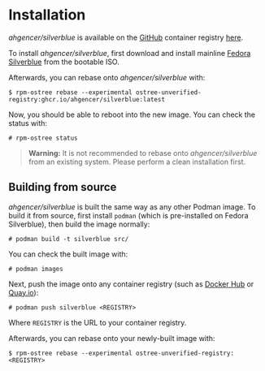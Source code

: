 # Installation

*ahgencer/silverblue* is available on the [GitHub](https://ghcr.io/) container
registry [here](https://ghcr.io/ahgencer/silverblue).

To install *ahgencer/silverblue*, first download and install
mainline [Fedora Silverblue](https://silverblue.fedoraproject.org/download) from the bootable ISO.

Afterwards, you can rebase onto *ahgencer/silverblue* with:

    $ rpm-ostree rebase --experimental ostree-unverified-registry:ghcr.io/ahgencer/silverblue:latest

Now, you should be able to reboot into the new image. You can check the status with:

    # rpm-ostree status

> **Warning:** It is not recommended to rebase onto *ahgencer/silverblue* from an existing system. Please perform a
> clean installation first.

## Building from source

*ahgencer/silverblue* is built the same way as any other Podman image. To build it from source, first install `podman`
(which is pre-installed on Fedora Silverblue), then build the image normally:

    # podman build -t silverblue src/

You can check the built image with:

    # podman images

Next, push the image onto any container registry (such as [Docker Hub](https://hub.docker.com/)
or [Quay.io](https://quay.io/)):

    # podman push silverblue <REGISTRY>

Where `REGISTRY` is the URL to your container registry.

Afterwards, you can rebase onto your newly-built image with:

    $ rpm-ostree rebase --experimental ostree-unverified-registry:<REGISTRY>
